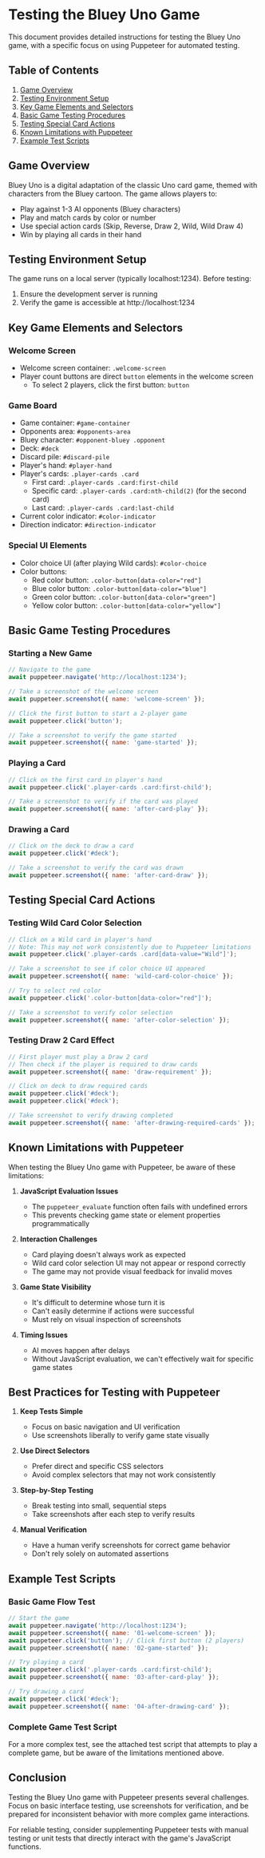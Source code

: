 # Testing the Bluey Uno Game

This document provides detailed instructions for testing the Bluey Uno game, with a specific focus on using Puppeteer for automated testing.

## Table of Contents

1. [Game Overview](#game-overview)
2. [Testing Environment Setup](#testing-environment-setup)
3. [Key Game Elements and Selectors](#key-game-elements-and-selectors)
4. [Basic Game Testing Procedures](#basic-game-testing-procedures)
5. [Testing Special Card Actions](#testing-special-card-actions)
6. [Known Limitations with Puppeteer](#known-limitations-with-puppeteer)
7. [Example Test Scripts](#example-test-scripts)

## Game Overview

Bluey Uno is a digital adaptation of the classic Uno card game, themed with characters from the Bluey cartoon. The game allows players to:
- Play against 1-3 AI opponents (Bluey characters)
- Play and match cards by color or number
- Use special action cards (Skip, Reverse, Draw 2, Wild, Wild Draw 4)
- Win by playing all cards in their hand

## Testing Environment Setup

The game runs on a local server (typically localhost:1234). Before testing:

1. Ensure the development server is running
2. Verify the game is accessible at http://localhost:1234

## Key Game Elements and Selectors

### Welcome Screen
- Welcome screen container: `.welcome-screen`
- Player count buttons are direct `button` elements in the welcome screen
  - To select 2 players, click the first button: `button`

### Game Board
- Game container: `#game-container`
- Opponents area: `#opponents-area`
- Bluey character: `#opponent-bluey .opponent`
- Deck: `#deck`
- Discard pile: `#discard-pile`
- Player's hand: `#player-hand`
- Player's cards: `.player-cards .card`
  - First card: `.player-cards .card:first-child`
  - Specific card: `.player-cards .card:nth-child(2)` (for the second card)
  - Last card: `.player-cards .card:last-child`
- Current color indicator: `#color-indicator`
- Direction indicator: `#direction-indicator`

### Special UI Elements
- Color choice UI (after playing Wild cards): `#color-choice`
- Color buttons: 
  - Red color button: `.color-button[data-color="red"]`
  - Blue color button: `.color-button[data-color="blue"]`
  - Green color button: `.color-button[data-color="green"]`
  - Yellow color button: `.color-button[data-color="yellow"]`

## Basic Game Testing Procedures

### Starting a New Game

```javascript
// Navigate to the game
await puppeteer.navigate('http://localhost:1234');

// Take a screenshot of the welcome screen
await puppeteer.screenshot({ name: 'welcome-screen' });

// Click the first button to start a 2-player game
await puppeteer.click('button');

// Take a screenshot to verify the game started
await puppeteer.screenshot({ name: 'game-started' });
```

### Playing a Card

```javascript
// Click on the first card in player's hand
await puppeteer.click('.player-cards .card:first-child');

// Take a screenshot to verify if the card was played
await puppeteer.screenshot({ name: 'after-card-play' });
```

### Drawing a Card

```javascript
// Click on the deck to draw a card
await puppeteer.click('#deck');

// Take a screenshot to verify the card was drawn
await puppeteer.screenshot({ name: 'after-card-draw' });
```

## Testing Special Card Actions

### Testing Wild Card Color Selection

```javascript
// Click on a Wild card in player's hand
// Note: This may not work consistently due to Puppeteer limitations
await puppeteer.click('.player-cards .card[data-value="Wild"]');

// Take a screenshot to see if color choice UI appeared
await puppeteer.screenshot({ name: 'wild-card-color-choice' });

// Try to select red color
await puppeteer.click('.color-button[data-color="red"]');

// Take a screenshot to verify color selection
await puppeteer.screenshot({ name: 'after-color-selection' });
```

### Testing Draw 2 Card Effect

```javascript
// First player must play a Draw 2 card
// Then check if the player is required to draw cards
await puppeteer.screenshot({ name: 'draw-requirement' });

// Click on deck to draw required cards
await puppeteer.click('#deck');
await puppeteer.click('#deck');

// Take screenshot to verify drawing completed
await puppeteer.screenshot({ name: 'after-drawing-required-cards' });
```

## Known Limitations with Puppeteer

When testing the Bluey Uno game with Puppeteer, be aware of these limitations:

1. **JavaScript Evaluation Issues**
   - The `puppeteer_evaluate` function often fails with undefined errors
   - This prevents checking game state or element properties programmatically

2. **Interaction Challenges**
   - Card playing doesn't always work as expected
   - Wild card color selection UI may not appear or respond correctly
   - The game may not provide visual feedback for invalid moves

3. **Game State Visibility**
   - It's difficult to determine whose turn it is
   - Can't easily determine if actions were successful
   - Must rely on visual inspection of screenshots

4. **Timing Issues**
   - AI moves happen after delays
   - Without JavaScript evaluation, we can't effectively wait for specific game states

## Best Practices for Testing with Puppeteer

1. **Keep Tests Simple**
   - Focus on basic navigation and UI verification
   - Use screenshots liberally to verify game state visually

2. **Use Direct Selectors**
   - Prefer direct and specific CSS selectors
   - Avoid complex selectors that may not work consistently

3. **Step-by-Step Testing**
   - Break testing into small, sequential steps
   - Take screenshots after each step to verify results

4. **Manual Verification**
   - Have a human verify screenshots for correct game behavior
   - Don't rely solely on automated assertions

## Example Test Scripts

### Basic Game Flow Test

```javascript
// Start the game
await puppeteer.navigate('http://localhost:1234');
await puppeteer.screenshot({ name: '01-welcome-screen' });
await puppeteer.click('button'); // Click first button (2 players)
await puppeteer.screenshot({ name: '02-game-started' });

// Try playing a card
await puppeteer.click('.player-cards .card:first-child');
await puppeteer.screenshot({ name: '03-after-card-play' });

// Try drawing a card
await puppeteer.click('#deck');
await puppeteer.screenshot({ name: '04-after-drawing-card' });
```

### Complete Game Test Script

For a more complex test, see the attached test script that attempts to play a complete game, but be aware of the limitations mentioned above.

## Conclusion

Testing the Bluey Uno game with Puppeteer presents several challenges. Focus on basic interface testing, use screenshots for verification, and be prepared for inconsistent behavior with more complex game interactions.

For reliable testing, consider supplementing Puppeteer tests with manual testing or unit tests that directly interact with the game's JavaScript functions.